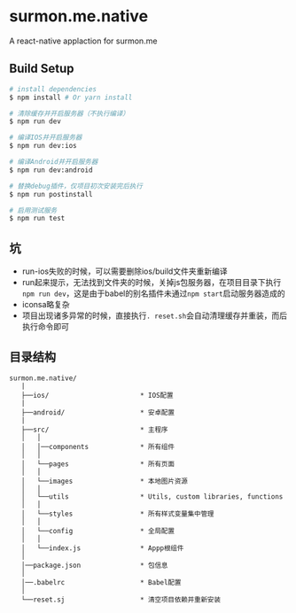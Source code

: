 # surmon.me.native
A react-native applaction for surmon.me

## Build Setup

```bash
# install dependencies
$ npm install # Or yarn install

# 清除缓存并开启服务器（不执行编译）
$ npm run dev

# 编译IOS并开启服务器
$ npm run dev:ios

# 编译Android并开启服务器
$ npm run dev:android

# 替换debug插件，仅项目初次安装完后执行
$ npm run postinstall

# 启用测试服务
$ npm run test
```

## 坑
- run-ios失败的时候，可以需要删除ios/build文件夹重新编译
- run起来提示，无法找到文件夹的时候，关掉js包服务器，在项目目录下执行`npm run dev`，这是由于babel的别名插件未通过`npm start`启动服务器造成的
- iconsa略复杂
- 项目出现诸多异常的时候，直接执行`. reset.sh`会自动清理缓存并重装，而后执行命令即可

## 目录结构
```
surmon.me.native/
   |
   ├──ios/                       * IOS配置
   |
   ├──android/                   * 安卓配置
   |
   ├──src/                       * 主程序
   │   │
   │   │──components             * 所有组件
   │   │
   │   └──pages                  * 所有页面
   │   │
   │   └──images                 * 本地图片资源
   │   │
   │   └──utils                  * Utils, custom libraries, functions
   │   │
   │   └──styles                 * 所有样式变量集中管理
   │   │
   │   └──config                 * 全局配置
   │   │
   │   └──index.js               * Appp根组件
   │
   │──package.json               * 包信息
   │
   │──.babelrc                   * Babel配置
   │
   └──reset.sj                   * 清空项目依赖并重新安装
```
